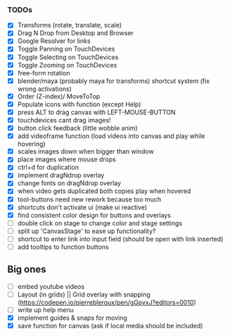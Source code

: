 ### TODOs

- [x] Transforms (rotate, translate, scale)
- [x] Drag N Drop from Desktop and Browser
- [x] Google Resolver for links
- [x] Toggle Panning on TouchDevices
- [x] Toggle Selecting on TouchDevices
- [x] Toggle Zooming on TouchDevices
- [x] free-form rotation
- [x] blender/maya (probably maya for transforms) shortcut system (fix wrong activations)
- [x] Order (Z-index)/ MoveToTop
- [x] Populate icons with function (except Help)
- [x] press ALT to drag canvas with LEFT-MOUSE-BUTTON
- [x] touchdevices cant drag images!
- [x] button click feedback (little wobble anim)
- [x] add videoframe function (load videos into canvas and play while hovering)
- [x] scales images down when bigger than window
- [x] place images where mouse drops
- [x] ctrl+d for duplication
- [x] implement dragNdrop overlay
- [x] change fonts on dragNdrop overlay
- [x] when video gets duplicated both copies play when hovered
- [x] tool-buttons need new rework because too much
- [x] shortcuts don't activate ui (make ui reactive)
- [x] find consistent color design for buttons and overlays
- [ ] double click on stage to change color and stage settings
- [ ] split up 'CanvasStage' to ease up functionality?
- [ ] shortcut to enter link into input field (should be open with link inserted)
- [ ] add tooltips to function buttons

## Big ones

- [ ] embed youtube videos
- [ ] Layout (in grids) || Grid overlay with snapping (https://codepen.io/pierrebleroux/pen/gGpvxJ?editors=0010)
- [ ] write up help menu
- [x] implement guides & snaps for moving
- [x] save function for canvas (ask if local media should be included)
